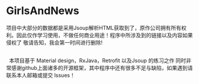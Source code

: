 # GirlsAndNews
  项目中大部分的数据都是采用Jsoup解析HTML获取到了，原作公司拥有所有权利。因此仅作学习使用，不做任何商业用途！程序中所涉及到的链接以及内容如果侵权了 敬请告知，我会第一时间进行删除!
##
   本项目基于 Material design，RxJava，Retrofit 以及Jsoup 的练习之作 同时非常感谢github上面诸多的开源框架，其中程序中还有很多不足与缺陷，如果遇到请联系本人邮箱或提交 lssues！
